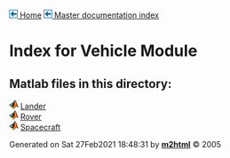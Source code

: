 [![\<](../../../left.png) Home](../../../../index.md)     [![\<](../../../left.png) Master documentation index](../../../../documentation.html)
 

# Index for Vehicle Module

## Matlab files in this directory:

 
  ![](../../../matlabicon.gif) [Lander](Lander.md)           
  ![](../../../matlabicon.gif) [Rover](Rover.md)             
  ![](../../../matlabicon.gif) [Spacecraft](Spacecraft.md)   
 



Generated on Sat 27Feb2021 18:48:31 by
**[m2html](http://www.artefact.tk/software/matlab/m2html/ "Matlab Documentation in HTML")**
© 2005